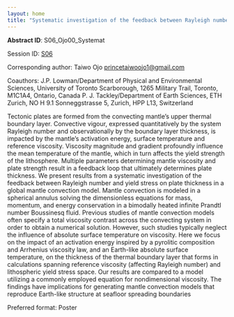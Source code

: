 ```yaml
---
layout: home
title: "Systematic investigation of the feedback between Rayleigh number and yield stress on plate thickness in a global mantle convection model"
---
```



**Abstract ID**: S06_Ojo00_Systemat

Session ID: [S06](.)

Corresponding author: Taiwo Ojo <a href="mailto:princetaiwoojo1@gmail.com">princetaiwoojo1@gmail.com</a>

Coauthors: J.P. Lowman/Department of Physical and Environmental Sciences, University of Toronto Scarborough, 1265 Military
 Trail, Toronto, M1C1A4, Ontario, Canada
 P. J. Tackley/Department of Earth Sciences, ETH Zurich, NO H 9.1 Sonneggstrasse 5, Zurich, HPP L13, Switzerland 

Tectonic plates are formed from the convecting mantle’s upper thermal boundary layer. Convective vigour, expressed quantitatively by the system Rayleigh number and observationally by the boundary layer thickness, is impacted by the mantle’s activation energy, surface temperature and reference viscosity. Viscosity magnitude and gradient profoundly influence the mean temperature of the mantle, which in turn affects the yield strength of the lithosphere. Multiple parameters determining mantle viscosity and plate strength result in a feedback loop that ultimately determines plate thickness. We present results from a systematic investigation of the feedback between Rayleigh number and yield stress on plate thickness in a global mantle convection model. Mantle convection is modeled in a spherical annulus solving the dimensionless equations for mass, momentum, and energy conservation in a bimodally heated infinite Prandtl number Boussinesq fluid. Previous studies of mantle convection models often specify a total viscosity contrast across the convecting system in order to obtain a numerical solution. However, such studies typically neglect the influence of absolute surface temperature on viscosity. Here we focus on the impact of an activation energy inspired by a pyrolitic composition and Arrhenius viscosity law, and an Earth-like absolute surface temperature, on the thickness of the thermal boundary layer that forms in calculations spanning reference viscosity (affecting Rayleigh number) and lithospheric yield stress space. Our results are compared to a model utilizing a commonly employed equation for nondimensional viscosity. The findings have implications for generating mantle convection models that reproduce Earth-like structure at seafloor spreading boundaries

Preferred format: Poster
